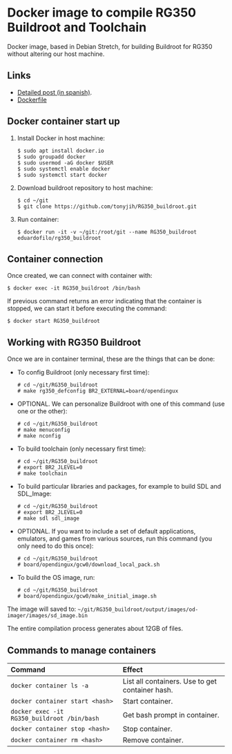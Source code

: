 # Docker image to compile RG350 Buildroot and Toolchain

Docker image, based in Debian Stretch, for building Buildroot for RG350 without altering our host machine.

## Links

* [Detailed post (in spanish)](http://apuntes.eduardofilo.es/2020-05-25-rg350_docker_buildroot.html).
* [Dockerfile](https://github.com/eduardofilo/RG350_buildroot_docker)

## Docker container start up

1. Install Docker in host machine:

    ```
    $ sudo apt install docker.io
    $ sudo groupadd docker
    $ sudo usermod -aG docker $USER
    $ sudo systemctl enable docker
    $ sudo systemctl start docker
    ```

2. Download buildroot repository to host machine:

    ```
    $ cd ~/git
    $ git clone https://github.com/tonyjih/RG350_buildroot.git
    ```

3. Run container:

    ```
    $ docker run -it -v ~/git:/root/git --name RG350_buildroot eduardofilo/rg350_buildroot
    ```

## Container connection

Once created, we can connect with container with:

```
$ docker exec -it RG350_buildroot /bin/bash
```

If previous command returns an error indicating that the container is stopped, we can start it before executing the command:

```
$ docker start RG350_buildroot
```

## Working with RG350 Buildroot

Once we are in container terminal, these are the things that can be done:

* To config Buildroot (only necessary first time):

    ```
    # cd ~/git/RG350_buildroot
    # make rg350_defconfig BR2_EXTERNAL=board/opendingux
    ```

* OPTIONAL. We can personalize Buildroot with one of this command (use one or the other):

    ```
    # cd ~/git/RG350_buildroot
    # make menuconfig
    # make nconfig
    ```

* To build toolchain (only necessary first time):

    ```
    # cd ~/git/RG350_buildroot
    # export BR2_JLEVEL=0
    # make toolchain
    ```

* To build particular libraries and packages, for example to build SDL and SDL_Image:

    ```
    # cd ~/git/RG350_buildroot
    # export BR2_JLEVEL=0
    # make sdl sdl_image
    ```

* OPTIONAL. If you want to include a set of default applications, emulators, and games from various sources, run this command (you only need to do this once):

    ```
    # cd ~/git/RG350_buildroot
    # board/opendingux/gcw0/download_local_pack.sh
    ```

* To build the OS image, run:

    ```
    # cd ~/git/RG350_buildroot
    # board/opendingux/gcw0/make_initial_image.sh
    ```

The image will saved to: `~/git/RG350_buildroot/output/images/od-imager/images/sd_image.bin`

The entire compilation process generates about 12GB of files.

## Commands to manage containers

|Command|Effect|
|:--------------|:--------|
|`docker container ls -a`|List all containers. Use to get container hash.|
|`docker container start <hash>`|Start container.|
|`docker exec -it RG350_buildroot /bin/bash`|Get bash prompt in container.|
|`docker container stop <hash>`|Stop container.|
|`docker container rm <hash>`|Remove container.|

